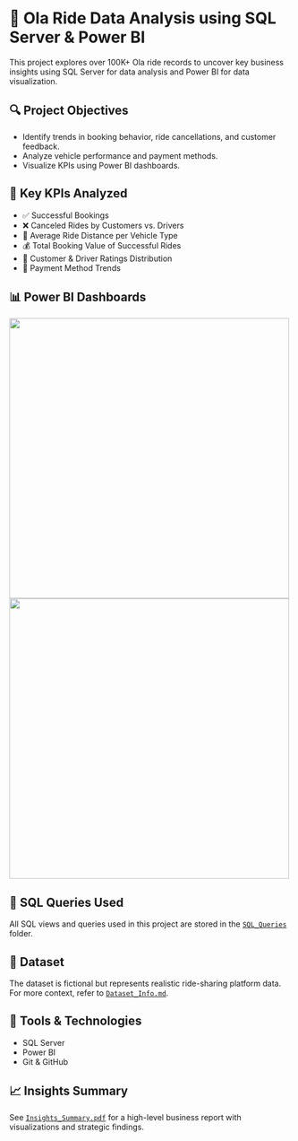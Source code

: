 # 🚖 Ola Ride Data Analysis using SQL Server & Power BI

This project explores over 100K+ Ola ride records to uncover key business insights using SQL Server for data analysis and Power BI for data visualization.

## 🔍 Project Objectives
- Identify trends in booking behavior, ride cancellations, and customer feedback.
- Analyze vehicle performance and payment methods.
- Visualize KPIs using Power BI dashboards.

## 🧠 Key KPIs Analyzed
- ✅ Successful Bookings
- ❌ Canceled Rides by Customers vs. Drivers
- 🚗 Average Ride Distance per Vehicle Type
- 💰 Total Booking Value of Successful Rides
- 🌟 Customer & Driver Ratings Distribution
- 📱 Payment Method Trends

## 📊 Power BI Dashboards
<img src="PowerBI_Dashboard_Images/dashboard_overview.png" width="500"/>
<img src="PowerBI_Dashboard_Images/top_customers_chart.png" width="500"/>

## 🧾 SQL Queries Used
All SQL views and queries used in this project are stored in the [`SQL_Queries`](./SQL_Queries/ola_analysis_queries.sql) folder.

## 📁 Dataset
The dataset is fictional but represents realistic ride-sharing platform data. For more context, refer to [`Dataset_Info.md`](./Dataset_Info.md).

## 📌 Tools & Technologies
- SQL Server
- Power BI
- Git & GitHub

## 📈 Insights Summary
See [`Insights_Summary.pdf`](./Insights_Summary.pdf) for a high-level business report with visualizations and strategic findings.
